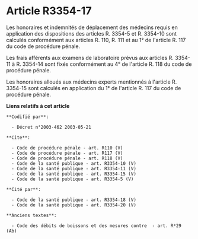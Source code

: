 # Article R3354-17

Les honoraires et indemnités de déplacement des médecins requis en application des dispositions des articles R. 3354-5 et R.
3354-10 sont calculés conformément aux articles R. 110, R. 111 et au 1° de l'article R. 117 du code de procédure pénale. 

Les frais afférents aux examens de laboratoire prévus aux articles R. 3354-11 à R. 3354-14 sont fixés conformément au 4° de
l'article R. 118 du code de procédure pénale. 

Les honoraires alloués aux médecins experts mentionnés à l'article R. 3354-15 sont calculés en application du 1° de l'article
R. 117 du code de procédure pénale.

**Liens relatifs à cet article**

	**Codifié par**:

	  - Décret n°2003-462 2003-05-21

	**Cite**:

	  - Code de procédure pénale - art. R110 (V)
	  - Code de procédure pénale - art. R117 (V)
	  - Code de procédure pénale - art. R118 (V)
	  - Code de la santé publique - art. R3354-10 (V)
	  - Code de la santé publique - art. R3354-11 (V)
	  - Code de la santé publique - art. R3354-15 (V)
	  - Code de la santé publique - art. R3354-5 (V)

	**Cité par**:

	  - Code de la santé publique - art. R3354-18 (V)
	  - Code de la santé publique - art. R3354-20 (V)

	**Anciens textes**:

	  - Code des débits de boissons et des mesures contre  - art. R*29 (Ab)
